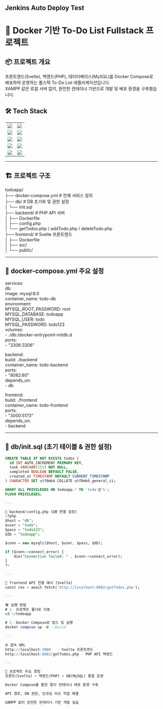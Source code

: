 ## Jenkins Auto Deploy Test
# 📝 Docker 기반 To-Do List Fullstack 프로젝트

## 📦 프로젝트 개요
프론트엔드(Svelte), 백엔드(PHP), 데이터베이스(MySQL)를 Docker Compose로 배포하여 운영하는 풀스택 To-Do List 애플리케이션입니다.  <br />
XAMPP 같은 로컬 서버 없이, 완전한 컨테이너 기반으로 개발 및 배포 환경을 구축했습니다.

## 🛠️ Tech Stack

<table>
  <tr>
    <td><img src="https://img.shields.io/badge/Svelte-%23FF3E00.svg?style=for-the-badge&logo=svelte&logoColor=white" /></td>
    <td><img src="https://img.shields.io/badge/PHP-777BB4?style=for-the-badge&logo=php&logoColor=white" /></td>
  </tr>
  <tr>
    <td><img src="https://img.shields.io/badge/MySQL-4479A1?style=for-the-badge&logo=mysql&logoColor=white" /></td>
    <td><img src="https://img.shields.io/badge/Docker-2496ED?style=for-the-badge&logo=docker&logoColor=white" /></td>
  </tr>
  <tr>
    <td><img src="https://img.shields.io/badge/Apache-D22128?style=for-the-badge&logo=apache&logoColor=white" /></td>
    <td><img src="https://img.shields.io/badge/HTML5-E34F26?style=for-the-badge&logo=html5&logoColor=white" /></td>
  </tr>
  <tr>
    <td><img src="https://img.shields.io/badge/CSS3-1572B6?style=for-the-badge&logo=css3&logoColor=white" /></td>
    <td><img src="https://img.shields.io/badge/JavaScript-F7DF1E?style=for-the-badge&logo=javascript&logoColor=black" /></td>
  </tr>
  <tr>
    <td><img src="https://img.shields.io/badge/VSCode-007ACC?style=for-the-badge&logo=visual-studio-code&logoColor=white" /></td>
    <td><img src="https://img.shields.io/badge/WSL2-008080?style=for-the-badge&logo=windows&logoColor=white" /></td>
  </tr>
</table>

---

## 🏗️ 프로젝트 구조
todoapp/ <br />
├── docker-compose.yml # 전체 서비스 정의 <br />
├── db/ # DB 초기화 및 권한 설정 <br />
│ └── init.sql <br />
├── backend/ # PHP API 서버 <br />
│ ├── Dockerfile <br />
│ ├── config.php <br />
│ └── getTodos.php / addTodo.php / deleteTodo.php <br />
├── frontend/ # Svelte 프론트엔드 <br />
│ ├── Dockerfile <br />
│ ├── src/ <br />
│ └── public/ <br />

---

## 🐳 docker-compose.yml 주요 설정  
services:  
  db:  
    image: mysql:8.0  
    container_name: todo-db  
    environment:  
      MYSQL_ROOT_PASSWORD: root  
      MYSQL_DATABASE: todoapp  
      MYSQL_USER: todo  
      MYSQL_PASSWORD: todo123  
    volumes:  
      - ./db:/docker-entrypoint-initdb.d  
    ports:  
      - "3306:3306"  

  backend:  
    build: ./backend  
    container_name: todo-backend  
    ports:  
      - "8082:80"  
    depends_on:  
      - db  

  frontend:  
    build: ./frontend  
    container_name: todo-frontend  
    ports:  
      - "3000:5173"  
    depends_on:  
      - backend  

---

## 🐬 db/init.sql (초기 테이블 & 권한 설정)  
```sql
CREATE TABLE IF NOT EXISTS todos (
  id INT AUTO_INCREMENT PRIMARY KEY,
  task VARCHAR(255) NOT NULL,
  completed BOOLEAN DEFAULT FALSE,
  created_at TIMESTAMP DEFAULT CURRENT_TIMESTAMP
) CHARACTER SET utf8mb4 COLLATE utf8mb4_general_ci;

GRANT ALL PRIVILEGES ON todoapp.* TO 'todo'@'%';
FLUSH PRIVILEGES;

---

🐘 backend/config.php (DB 연결 설정)
<?php
$host = "db";
$user = "todo";
$pass = "todo123";
$db = "todoapp";

$conn = new mysqli($host, $user, $pass, $db);

if ($conn->connect_error) {
    die("Connection failed: " . $conn->connect_error);
}
?>

---

📡 frontend API 연결 예시 (Svelte)  
const res = await fetch('http://localhost:8082/getTodos.php');

---

🛠️ 실행 방법  
# 1. 프로젝트 폴더로 이동  
cd ~/todoapp  

# 2. Docker Compose로 빌드 및 실행  
docker compose up -d --build  
  
---

🌐 접속 URL  
http://localhost:3000	- Svelte 프론트엔드  
http://localhost:8082/getTodos.php - PHP API 백엔드  

---

🚀 프로젝트 주요 경험  
프론트(Svelte) + 백엔드(PHP) + DB(MySQL) 통합 운영  

Docker Compose를 통한 멀티 컨테이너 배포 환경 구축  

API 경로, DB 권한, 인코딩 이슈 직접 해결  

XAMPP 없이 완전한 컨테이너 기반 개발 실습  

